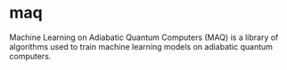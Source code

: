 # maq
Machine Learning on Adiabatic Quantum Computers (MAQ) is a library of algorithms used to train machine learning models on adiabatic quantum computers.
